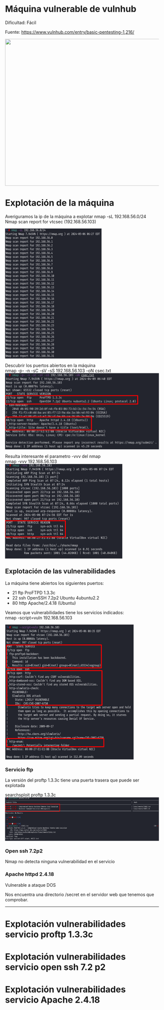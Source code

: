 # Máquina vulnerable de vulnhub
Dificultad: 
  Fácil

Fuente:
  https://www.vulnhub.com/entry/basic-pentesting-1,216/

<img src="https://www.vulnhub.com/media/img/entry/watermarked/abee4bba0a38da507a6e8697537f04af9dfa63a6.png" align="top" width="640" height="480"></img>

# Explotación de la máquina
Averiguramos la ip de la máquina a explotar
nmap -sL 192.168.56.0/24<br>
Nmap scan report for vtcsec (192.168.56.103)<p>
<img src="https://github.com/aguayro/ciberseguridad/blob/a745f89a3fc90a98d3a4f07b21de74ac652dc09a/pentesting/vulnhub/csec/img/nmap-01.png" align="top"></img>

Descubrir los puertos abiertos en la máquina<br>
nmap -p- -n -sC -sV -sS 192.168.56.103 -oN csec.txt<br>
<img src="https://github.com/aguayro/ciberseguridad/blob/9d7277331e01053a7b9794343b4afd07f7897f5a/pentesting/vulnhub/csec/img/nmap-02.png" align="top"></img>

Resulta interesante el parametro -vvv del nmap<br>
nmap -vvv 192.168.56.103<br>
<img src="https://github.com/aguayro/ciberseguridad/blob/53901a26143a93b583d1ade1f88935691a55f379/pentesting/vulnhub/csec/img/nmap-03.png" align="top"></img>

## Explotación de las vulnerabilidades
La máquina tiene abiertos los siguientes puertos:
<ul>
  <li>21 ftp ProFTPD 1.3.3c</li>
  <li>22 ssh OpenSSH 7.2p2 Ubuntu 4ubuntu2.2</li>
  <li>80 http Apache/2.4.18 (Ubuntu)</li>
</ul>
    
<p></p>
Veamos que vulnerabilidades tiene los servicios indicados:<br>
nmap -script=vuln 192.168.56.103<br>

<img src="https://github.com/aguayro/ciberseguridad/blob/90586e32fd3113ce47e72e032c3452ac827ea62c/pentesting/vulnhub/csec/img/nmap-04.png" align="top"></img>  

### Servicio ftp
La versión del proftp 1.3.3c tiene una puerta trasera que puede ser explotada<br>
    
searchsploit proftp 1.3.3c
<img src="https://github.com/aguayro/ciberseguridad/blob/57408f3c2ed984df39c7edb96e58d2ac0302099b/pentesting/vulnhub/csec/img/proftp-01.png" align="top"></img> 
  
### Open ssh 7.2p2
Nmap no detecta ninguna vulnerabilidad en el servicio 

### Apache httpd 2.4.18
Vulnerable a ataque DOS<br>

Nos encuentra una directorio /secret en el servidor web que tenemos que comprobar.

<hr>

# Explotación vulnerabilidades servicio proftp 1.3.3c

# Explotación vulnerabilidades servicio open ssh 7.2 p2

# Explotación vulnerabilidades servicio Apache 2.4.18

  
